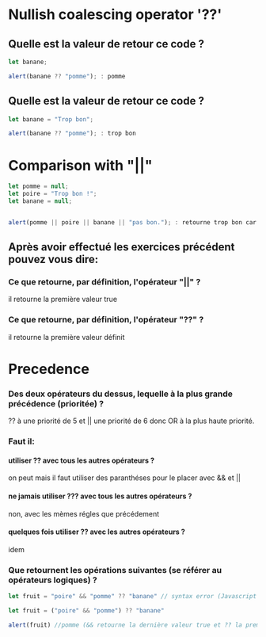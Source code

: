 # Nullish coalescing operator '??'


## Quelle est la valeur de retour ce code ?

```js
let banane;

alert(banane ?? "pomme"); : pomme 

```

## Quelle est la valeur de retour ce code ?

```js
let banane = "Trop bon";

alert(banane ?? "pomme"); : trop bon 

```

# Comparison with "||"

```js
let pomme = null;
let poire = "Trop bon !";
let banane = null;


alert(pomme || poire || banane || "pas bon."); : retourne trop bon car poire est la première valeur définit
```


## Après avoir effectué les exercices précédent pouvez vous dire:

### Ce que retourne, par définition, l'opérateur "||" ?
il retourne la première valeur true
### Ce que retourne, par définition, l'opérateur "??" ?
il retourne la première valeur définit

# Precedence

### Des deux opérateurs du dessus, lequelle à la plus grande précédence (prioritée) ?

?? à une priorité de 5 et || une priorité de 6 donc OR à la plus haute priorité.

### Faut il:
 #### utiliser ?? avec tous les autres opérateurs ? 
 on peut mais il faut utiliser des paranthéses pour le placer avec && et ||
 #### ne jamais utiliser ??? avec tous les autres opérateurs ?
 non, avec les mèmes régles que précédement
 #### quelques fois utiliser ?? avec les autres opérateurs ?
 idem

### Que retournent les opérations suivantes (se référer au opérateurs logiques) ?

```js
let fruit = "poire" && "pomme" ?? "banane" // syntax error (Javascript l'interdit)
```

```js
let fruit = ("poire" && "pomme") ?? "banane"

alert(fruit) //pomme (&& retourne la dernière valeur true et ?? la première définit)
```